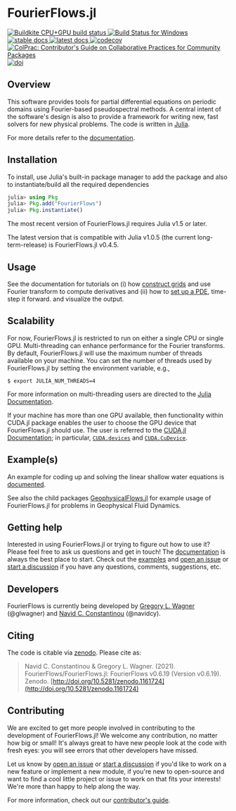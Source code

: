 # FourierFlows.jl

<p align="left">
    <a href="https://buildkite.com/julialang/fourierflows-dot-jl">
        <img alt="Buildkite CPU+GPU build status" src="https://img.shields.io/buildkite/4d921fc17b95341ea5477fb62df0e6d9364b61b154e050a123/master?logo=buildkite&label=Buildkite%20CPU%2BGPU">
    </a>
    <a href="https://ci.appveyor.com/project/navidcy/fourierflows-jl">
        <img alt="Build Status for Windows" src="https://img.shields.io/appveyor/ci/navidcy/fourierflows-jl/master?label=Window&logo=appveyor&logoColor=white">
    </a>
    <a href="https://FourierFlows.github.io/FourierFlowsDocumentation/stable">
        <img alt="stable docs" src="https://img.shields.io/badge/documentation-stable%20release-blue">
    </a>
    <a href="https://FourierFlows.github.io/FourierFlowsDocumentation/dev">
        <img alt="latest docs" src="https://img.shields.io/badge/documentation-in%20development-orange">
    </a>
    <a href="https://codecov.io/gh/FourierFlows/FourierFlows.jl">
        <img src="https://codecov.io/gh/FourierFlows/FourierFlows.jl/branch/master/graph/badge.svg" title="codecov">
    </a>
    <a href="https://github.com/SciML/ColPrac">
      <img alt="ColPrac: Contributor's Guide on Collaborative Practices for Community Packages" src="https://img.shields.io/badge/ColPrac-Contributor's%20Guide-blueviolet">
    </a>
    <a href="https://doi.org/10.5281/zenodo.1161724">
        <img alt="doi" src="https://zenodo.org/badge/DOI/10.5281/zenodo.1161724.svg" alt="DOI">
    </a>
</p>


## Overview

This software provides tools for partial differential equations on periodic domains using 
Fourier-based pseudospectral methods. A central intent of the software's design is also to 
provide a framework for writing new, fast solvers for new physical problems. The code is 
written in [Julia][].

For more details refer to the [documentation](https://fourierflows.github.io/FourierFlowsDocumentation/stable/).


## Installation

To install, use Julia's built-in package manager to add the package and also to instantiate/build all the required dependencies

```julia
julia> using Pkg
julia> Pkg.add("FourierFlows")
julia> Pkg.instantiate()
```

The most recent version of FourierFlows.jl requires Julia v1.5 or later.

The latest version that is compatible with Julia v1.0.5 (the current long-term-release) is FourierFlows.jl v0.4.5.


## Usage

See the documentation for tutorials on (i) how [construct grids](https://fourierflows.github.io/FourierFlowsDocumentation/stable/grids/) and use Fourier transform to compute derivatives and (ii) how to [set up a PDE](https://fourierflows.github.io/FourierFlowsDocumentation/stable/problem/), time-step it forward. and visualize the output.


## Scalability

For now, FourierFlows.jl is restricted to run on either a single CPU or single GPU. Multi-threading
can enhance performance for the Fourier transforms. By default, FourierFlows.jl will use the 
maximum number of threads available on your machine. You can set the number of threads used by
FourierFlows.jl by setting the environment variable, e.g.,

```
$ export JULIA_NUM_THREADS=4
```

For more information on multi-threading users are directed to the [Julia Documentation](https://docs.julialang.org/en/v1/manual/multi-threading/).

If your machine has more than one GPU available, then functionality within CUDA.jl package 
enables the user to choose the GPU device that FourierFlows.jl should use. The user is referred
to the [CUDA.jl Documentation](https://juliagpu.github.io/CUDA.jl/stable/lib/driver/#Device-Management);
in particular, [`CUDA.devices`](https://juliagpu.github.io/CUDA.jl/stable/lib/driver/#CUDA.devices) 
and [`CUDA.CuDevice`](https://juliagpu.github.io/CUDA.jl/stable/lib/driver/#CUDA.CuDevice).


## Example(s)

An example for coding up and solving the linear shallow water equations is [documented](https://fourierflows.github.io/FourierFlowsDocumentation/stable/generated/OneDShallowWaterGeostrophicAdjustment/).

See also the child packages [GeophysicalFlows.jl][] for example usage of FourierFlows.jl for 
problems in Geophysical Fluid Dynamics.


## Getting help

Interested in using FourierFlows.jl or trying to figure out how to use it? Please feel free 
to ask us questions and get in touch! The [documentation](https://fourierflows.github.io/FourierFlowsDocumentation/stable) 
is always the best place to start. Check out the [examples](https://github.com/FourierFlows/FourierFlows.jl/tree/master/examples) and [open an issue](https://github.com/FourierFlows/FourierFlows.jl/issues/new) 
or [start a discussion](https://github.com/FourierFlows/FourierFlows.jl/discussions/new) 
if you have any questions, comments, suggestions, etc.


## Developers

FourierFlows is currently being developed by [Gregory L. Wagner][] (@glwagner)
and [Navid C. Constantinou][] (@navidcy).


## Citing

The code is citable via [zenodo](https://zenodo.org). Please cite as:

> Navid C. Constantinou & Gregory L. Wagner. (2021). FourierFlows/FourierFlows.jl: FourierFlows v0.6.19 (Version v0.6.19). Zenodo.  [http://doi.org/10.5281/zenodo.1161724](http://doi.org/10.5281/zenodo.1161724)



## Contributing

We are excited to get more people involved in contributing to the development of FourierFlows.jl! 
We welcome any contribution, no matter how big or small! It's always great to have new people 
look at the code with fresh eyes: you will see errors that other developers have missed.

Let us know by [open an issue](https://github.com/FourierFlows/FourierFlows.jl/issues/new) 
or [start a discussion](https://github.com/FourierFlows/FourierFlows.jl/discussions/new) 
if you'd like to work on a new feature or implement a new module, if you're new to open-source 
and want to find a cool little project or issue to work on that fits your interests! We're more 
than happy to help along the way.

For more information, check out our [contributor's guide](https://github.com/FourierFlows/FourierFlows.jl/blob/master/CONTRIBUTING.md).


[Julia]: https://julialang.org/
[Navid C. Constantinou]: http://www.navidconstantinou.com
[Gregory L. Wagner]: https://glwagner.github.io
[GeophysicalFlows.jl]: https://github.com/FourierFlows/GeophysicalFlows.jl
